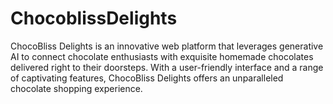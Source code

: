 # ChocoblissDelights
ChocoBliss Delights is an innovative web platform that leverages generative AI to connect chocolate enthusiasts with exquisite homemade chocolates delivered right to their doorsteps. With a user-friendly interface and a range of captivating features, ChocoBliss Delights offers an unparalleled chocolate shopping experience.
